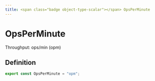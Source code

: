 ```yaml
---
title: <span class="badge object-type-scalar"></span> OpsPerMinute
---
```

# <span class="badge object-type-scalar"></span> OpsPerMinute

Throughput: ops/min (opm)

## Definition

```typescript
export const OpsPerMinute = "opm";

```

